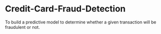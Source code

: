 # Credit-Card-Fraud-Detection
To build a predictive model to determine whether a given transaction will be fraudulent or not. 
